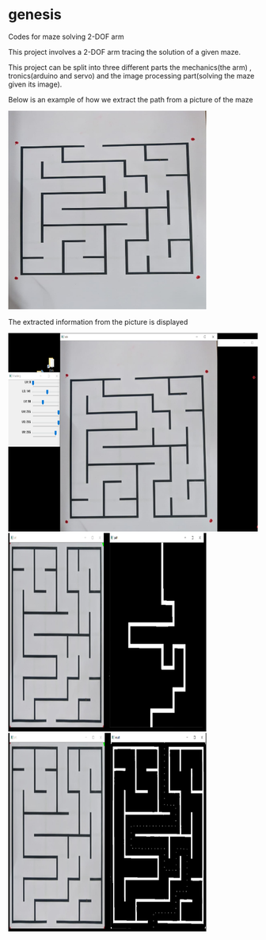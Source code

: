 # genesis
Codes for maze solving 2-DOF arm 

This project involves a 2-DOF arm tracing the solution of a given maze.

This project can be split into three different parts the mechanics(the arm) , tronics(arduino and servo) and the image processing part(solving the maze given its image).

Below is an example of how we extract the path from a picture of the maze

<img src="Images/maze.jpeg" width="400" height="400">

The extracted information from the picture is displayed

<img src="Images/solved1.png" width="600" height="400">
<img src="Images/solved2.png" width="400" height="400">
<img src="Images/solved3.png" width="400" height="400">



 
